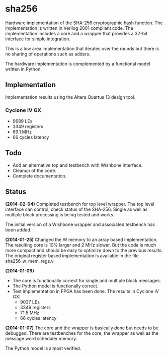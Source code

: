 # sha256 #
Hardware implementation of the SHA-256 cryptographic hash function. The
implementation is written in Verilog 2001 compliant code. The
implementation includes a core and a wrapper that provides a 32-bit
interface for simple integration.

This is a low area implementation that iterates over the rounds but
there is no sharing of operations such as adders.

The hardware implementation is complemented by a functional model
written in Python.


## Implementation ##
Implementation results using the Altera Quartus 13 design tool.

### Cyclone IV GX ###
- 9689 LEs
- 3349 registers
- 69.1 MHz
- 66 cycles latency


## Todo ##
- Add an alternative top and testbench with Wishbone interface.
- Cleanup of the code.
- Complete documentation.


## Status ##
**(2014-02-04)**
Completed testbench for top level wrapper. The top level interface can
control, check status of the SHA-256. Single as well as multiple block
processing is being tested and works.

The initial version of a Wishbone wrapper and associated testbench has
been added.


**(2014-01-25)**
Changed the W memory to an array based implementation. The resulting
core is 10% larger and 2 MHz slower. But the code is much more compact
and should be easy to optimize down to the previous results. The
original register based implementation is available in the file
sha256_w_mem_regs.v



**(2014-01-09)**
- The core is functionally correct for single and multiple block messages.
- The Python model is functionally correct.
- Test implementation in FPGA has been done. The results in Cyclone IV GX:
  - 9037 LEs
  - 3349 registers
  - 71.5 MHz
  - 66 cycles latency



**(2014-01-07)**
The core and the wrapper is basically done but needs to be
debugged. There are testbenches for the core, the wrapper as well as the
message word scheduler memory.

The Python model is almost verified.



